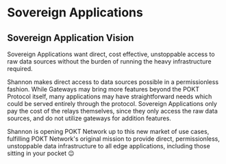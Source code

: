 # Sovereign Applications

## Sovereign Application Vision

Sovereign Applications want direct, cost effective, unstoppable access to raw data sources without the burden of running the heavy infrastructure required.

Shannon makes direct access to data sources possible in a permissionless fashion. While Gateways may bring more features beyond the POKT Protocol itself, many applications may have straightforward needs which could be served entirely through the protocol. Sovereign Applications only pay the cost of the relays themselves, since they only access the raw data sources, and do not utilize gateways for addition features.

Shannon is opening POKT Network up to this new market of use cases, fulfilling POKT Network's original mission to provide direct, permissionless, unstoppable data infrastructure to all edge applications, including those sitting in your pocket 😉
